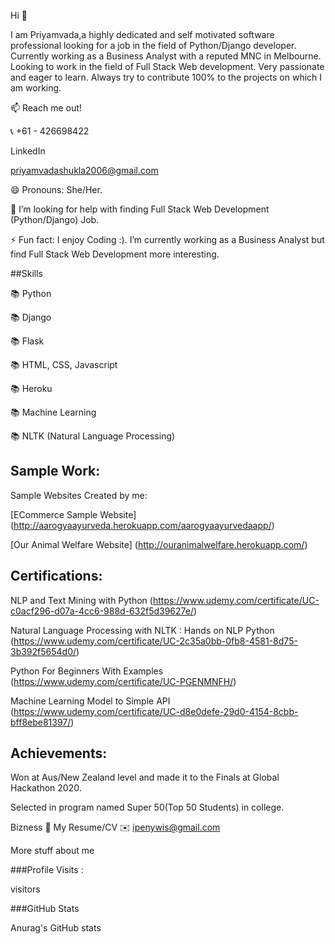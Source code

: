 Hi 👋

I am Priyamvada,a highly dedicated and self motivated software professional looking for a job in the field of Python/Django developer. Currently working as a Business Analyst with a reputed MNC in Melbourne. Looking to work in the field of Full Stack Web development. Very passionate and eager to learn. Always try to contribute 100% to the projects on which I am working.

📫 Reach me out!

:telephone_receiver: +61 - 426698422

LinkedIn

priyamvadashukla2006@gmail.com

😄 Pronouns: She/Her.

🤔 I’m looking for help with finding Full Stack Web Development (Python/Django) Job.

⚡ Fun fact: I enjoy Coding :). I’m currently working as a Business Analyst but find Full Stack Web Development more interesting.

##Skills

:books: Python

:books: Django

:books: Flask

:books: HTML, CSS, Javascript

:books: Heroku

:books: Machine Learning

:books: NLTK (Natural Language Processing)

## Sample Work:

Sample Websites Created by me:

[ECommerce Sample Website] (http://aarogyaayurveda.herokuapp.com/aarogyaayurvedaapp/)

[Our Animal Welfare Website] (http://ouranimalwelfare.herokuapp.com/)

## Certifications:

NLP and Text Mining with Python (https://www.udemy.com/certificate/UC-c0acf296-d07a-4cc6-988d-632f5d39627e/)

Natural Language Processing with NLTK : Hands on NLP Python (https://www.udemy.com/certificate/UC-2c35a0bb-0fb8-4581-8d75-3b392f5654d0/)

Python For Beginners With Examples (https://www.udemy.com/certificate/UC-PGENMNFH/)

Machine Learning Model to Simple API (https://www.udemy.com/certificate/UC-d8e0defe-29d0-4154-8cbb-bff8ebe81397/)

## Achievements:

Won at Aus/New Zealand level and made it to the Finals at Global Hackathon 2020.

Selected in program named Super 50(Top 50 Students) in college.

Bizness 📎 My Resume/CV ✉️ ipenywis@gmail.com

More stuff about me

###Profile Visits :

visitors

###GitHub Stats

Anurag's GitHub stats
